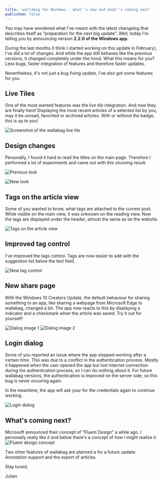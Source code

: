 ```yaml
---
title: 'wallabag for Windows - what''s new and what''s coming next'
published: false
---
```


You may have wondered what I've meant with the latest changelog that describes itself as "preparation for the next big update". Well, today I'm telling you by announcing version **2.2.0 of the Windows app**.

During the last months (I think I started working on this update in February), I've did a lot of changes. And while the app still behaves like the previous versions, it changed completely under the hood. What this means for you? Less bugs, faster integration of features and therefore faster updates.

Nevertheless, it's not just a bug fixing update, I've also got some features for you.

## Live Tiles
One of the most wanted features was the *live tile* integration. And now they are finally here! Displaying the most recent articles of a selected list by you, may it be unread, favorited or archived articles. With or without the badge, this is up to you!

![Screenshot of the wallabag live tile](./wallabag-live-tile-min.png)

## Design changes
Personally, I found it hard to read the titles on the main page. Therefore I performed a lot of experiments and came out with this stunning result:

![Previous look](wallabag-old-min.png)

![New look](wallabag-new-min.png)

## Tags on the article view
Some of you wanted to know, what tags are attached to the current post. While visible on the main view, it was unknown on the reading view. Now the tags are displayed under the header, almost the same as on the website.

![Tags on the article view](wallabag-tag-list-min.png)

## Improved tag control
I've improved the tags control. Tags are now easier to add with the suggestion list below the text field.

![New tag control](wallabag-new-tag-control-min.png)

## New share page
With the Windows 10 Creators Update, the default behaviour for sharing something to an app, like sharing a webpage from Microsoft Edge to wallabag, changed a bit. The app now reacts to this by displaying a indicator and a checkmark when the article was saved. Try it out for yourself!

![Dialog image 1](wallabag-saved-min.png)
![Dialog image 2](wallabag-saved-complete-min.png)

## Login dialog
Some of you reported an issue where the app stopped working after a certain time. This was due to a conflict in the authentication process. Mostly it happened when the user opened the app but lost internet connection during the authentication process, so I can do nothing about it. For future wallabag versions, the authentication is improved on the server side, so this bug is never occuring again.

In the meantime, the app will ask your for the credentials again to continue working.

![Login dialog](relogin-to-wallabag-min.png)

## What's coming next?
Microsoft announced their concept of "Fluent Design" a while ago. I personally really like it and below there's a concept of how I might realize it.
![Fluent design concept](fluent-design-concept-min.png)

Two other features of wallabag are planned a for a future update: Annotation support and the export of articles.

Stay tuned,

Julian
